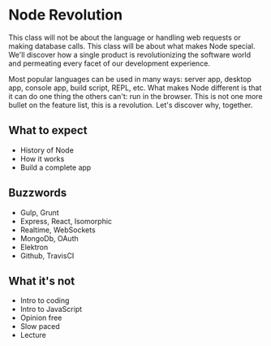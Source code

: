 # Node Revolution

This class will not be about the language or handling web requests or making database calls. This class will be about what makes Node special. We'll discover how a single product is revolutionizing the software world and permeating every facet of our development experience.

Most popular languages can be used in many ways: server app, desktop app, console app, build script, REPL, etc. What makes Node different is that it can do one thing the others can't: run in the browser. This is not one more bullet on the feature list, this is a revolution. Let's discover why, together.

## What to expect

- History of Node
- How it works
- Build a complete app

## Buzzwords

- Gulp, Grunt
- Express, React, Isomorphic
- Realtime, WebSockets
- MongoDb, OAuth
- Elektron
- Github, TravisCI

## What it's not

- Intro to coding
- Intro to JavaScript
- Opinion free
- Slow paced
- Lecture
